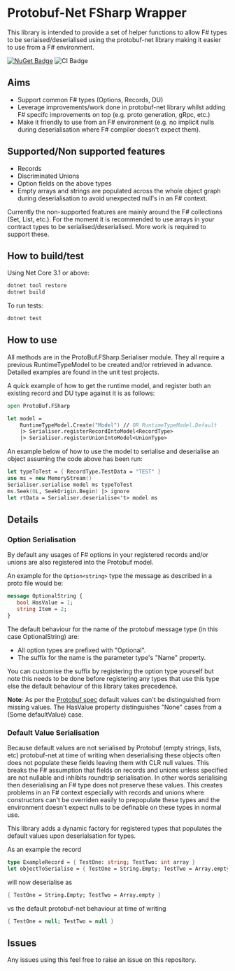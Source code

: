 # Protobuf-Net FSharp Wrapper #

This library is intended to provide a set of helper functions to allow F# types to be seriaised/deserialised using the protobuf-net library making it easier to use from a F# environment.

[![NuGet Badge](http://img.shields.io/nuget/v/protobuf-net-fsharp.svg?style=flat)](https://www.nuget.org/packages/protobuf-net-fsharp)
![CI Badge](https://github.com/mvkara/protobuf-net-fsharp/actions/workflows/test.yml/badge.svg)

## Aims ##

- Support common F# types (Options, Records, DU)
- Leverage improvements/work done in protobuf-net library whilst adding F# specifc improvements on top (e.g. proto generation, gRpc, etc.)
- Make it friendly to use from an F# environment (e.g. no implicit nulls during deserialisation where F# compiler doesn't expect them).

## Supported/Non supported features ##

- Records
- Discriminated Unions
- Option fields on the above types
- Empty arrays and strings are populated across the whole object graph during deserialisation to avoid unexpected null's in an F# context.

Currently the non-supported features are mainly around the F# collections (Set, List, etc.). For the moment it is recommended to use arrays in your contract types to be serialised/deserialised. More work is required to support these.

## How to build/test ##

Using Net Core 3.1 or above:

```bash
dotnet tool restore
dotnet build
```

To run tests:

```bash
dotnet test
```

## How to use ##

All methods are in the ProtoBuf.FSharp.Serialiser module. They all require a previous RuntimeTypeModel
to be created and/or retrieved in advance. Detailed examples are found in the unit test projects.

A quick example of how to get the runtime model, and register both an existing record and DU type against it is as follows:

```fsharp
open ProtoBuf.FSharp

let model = 
    RuntimeTypeModel.Create("Model") // OR RuntimeTypeModel.Default
    |> Serialiser.registerRecordIntoModel<RecordType> 
    |> Serialiser.registerUnionIntoModel<UnionType>
```

An example below of how to use the model to serialise and deserialise an object assuming the code above has been run:
    
```fsharp
let typeToTest = { RecordType.TestData = "TEST" }
use ms = new MemoryStream()
Serialiser.serialise model ms typeToTest
ms.Seek(0L, SeekOrigin.Begin) |> ignore
let rtData = Serialiser.deserialise<'t> model ms
```

## Details

### Option Serialisation

By default any usages of F# options in your registered records and/or unions are also registered into the Protobuf model.

An example for the ```Option<string>``` type the message as described in a proto file would be:

```protobuf
message OptionalString {
   bool HasValue = 1;
   string Item = 2;
}
```

The default behaviour for the name of the protobuf message type (in this case OptionalString) are:
  - All option types are prefixed with "Optional".
  - The suffix for the name is the parameter type's "Name" property.

You can customise the suffix by registering the option type yourself but note this needs to be done before registering any types that use this type else the default behaviour of this library takes precedence.

**Note**: As per the [Protobuf spec](https://developers.google.com/protocol-buffers/docs/proto3#default) default values can't be distinguished from missing values. The HasValue property distinguishes "None" cases from a (Some defaultValue) case.

### Default Value Serialisation

Because default values are not serialised by Protobuf (empty strings, lists, etc) protobuf-net at time of writing when deserialising these objects often does not populate these fields leaving them with CLR null values. This breaks the F# assumption that fields on records and unions unless specified are not nullable and inhibits roundtrip serialisation. In other words serialising then deserialising an F# type does not preserve these values. This creates problems in an F# context especially with records and unions where constructors can't be overriden easily to prepopulate these types and the environment doesn't expect nulls to be definable on these types in normal use. 

This library adds a dynamic factory for registered types that populates the default values upon deserialsation for types.

As an example the record
```fsharp
type ExampleRecord = { TestOne: string; TestTwo: int array }
let objectToSerialise = { TestOne = String.Empty; TestTwo = Array.empty }
```
will now deserialise as 

```fsharp
{ TestOne = String.Empty; TestTwo = Array.empty }
```

vs the default protobuf-net behaviour at time of writing

```fsharp
{ TestOne = null; TestTwo = null }
```

## Issues ##

Any issues using this feel free to raise an issue on this repository.
